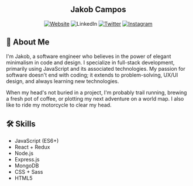 <div id="header" align="center">
      <h2>Jakob Campos</h2>
</div>

<div id="badges" align="center">
      <p align="center">
            <a href="https://www.jakobcampos.com/">
               <img alt="Website" src="https://img.shields.io/badge/Website-000000.svg?style=for-the-badge&logo=google-chrome&logoColor=white"/></a>
               <img alt="LinkedIn" src="https://img.shields.io/badge/LinkedIn-000000.svg?style=for-the-badge&logo=linkedin&logoColor=white"/></a>
            <a href="https://twitter.com/jakobsdesk">
               <img alt="Twitter" src="https://img.shields.io/badge/Twitter-000000.svg?style=for-the-badge&logo=Twitter&logoColor=white"/></a> 
            <a href="https://www.instagram.com/jakobsdesk/">
               <img alt="Instagram" src="https://img.shields.io/badge/Instagram-000000.svg?style=for-the-badge&logo=Instagram&logoColor=white"/></a> 
      </p>
</div>

## 🌋 About Me
I'm Jakob, a software engineer who believes in the power of elegant minimalism in code and design. I specialize in full-stack development, primarily using JavaScript and its associated technologies. My passion for software doesn't end with coding; it extends to problem-solving, UX/UI design, and always learning new technologies.

When my head's not buried in a project, I'm probably trail running, brewing a fresh pot of coffee, or plotting my next adventure on a world map. I also like to ride my motorcycle to clear my head. 

## 🛠 Skills
- JavaScript (ES6+)
- React + Redux
- Node.js
- Express.js
- MongoDB
- CSS + Sass
- HTML5

